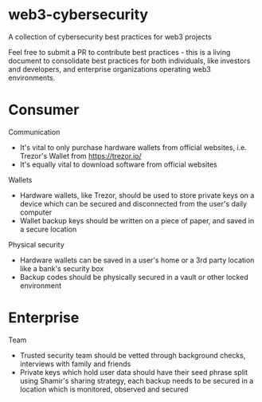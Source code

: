 # web3-cybersecurity
A collection of cybersecurity best practices for web3 projects

Feel free to submit a PR to contribute best practices - this is a living document to consolidate best practices for both individuals, like investors and developers, and enterprise organizations operating web3 environments. 

# Consumer

Communication
- It's vital to only purchase hardware wallets from official websites, i.e. Trezor's Wallet from https://trezor.io/
- It's equally vital to download software from official websites

Wallets
- Hardware wallets, like Trezor, should be used to store private keys on a device which can be secured and disconnected from the user's daily computer
- Wallet backup keys should be written on a piece of paper, and saved in a secure location

Physical security
- Hardware wallets can be saved in a user's home or a 3rd party location like a bank's security box
- Backup codes should be physically secured in a vault or other locked environment

# Enterprise

Team
- Trusted security team should be vetted through background checks, interviews with family and friends
- Private keys which hold user data should have their seed phrase split using Shamir's sharing strategy, each backup needs to be secured in a location which is monitored, observed and secured 
